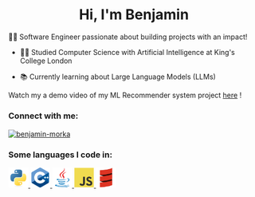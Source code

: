 <h1 align="center">Hi, I'm Benjamin</h1>

👨‍💻 Software Engineer passionate about building projects with an impact!

- 👨‍🎓 Studied Computer Science with Artificial Intelligence at King's College London

- 📚 Currently learning about Large Language Models (LLMs)

Watch my a demo video of my ML Recommender system project [here](https://youtu.be/Kk1nljuuW1w?si=4Wu078TpJ48kOia9) !

  



<h3 align="left">Connect with me:</h3>
<p align="left">
  <a href="https://linkedin.com/in/benjamin-morka" target="blank">
    <img align="center" src="https://raw.githubusercontent.com/rahuldkjain/github-profile-readme-generator/master/src/images/icons/Social/linked-in-alt.svg" alt="benjamin-morka" height="30" width="40" />
  </a>
</p>


<h3 align="left">Some languages I code in:</h3>
<p align="left"> <a href="https://www.python.org" target="_blank" rel="noreferrer"> <img src="https://raw.githubusercontent.com/devicons/devicon/master/icons/python/python-original.svg" alt="python" width="40" height="40"/> </a> <a href="https://www.w3schools.com/cpp/" target="_blank" rel="noreferrer"> <img src="https://raw.githubusercontent.com/devicons/devicon/master/icons/cplusplus/cplusplus-original.svg" alt="cplusplus" width="40" height="40"/> </a> <a href="https://www.java.com" target="_blank" rel="noreferrer"> <img src="https://raw.githubusercontent.com/devicons/devicon/master/icons/java/java-original.svg" alt="java" width="40" height="40"/> </a> <a href="https://developer.mozilla.org/en-US/docs/Web/JavaScript" target="_blank" rel="noreferrer"> <img src="https://raw.githubusercontent.com/devicons/devicon/master/icons/javascript/javascript-original.svg" alt="javascript" width="40" height="40"/> </a> <a href="https://www.scala-lang.org" target="_blank" rel="noreferrer"> <img src="https://raw.githubusercontent.com/devicons/devicon/master/icons/scala/scala-original.svg" alt="scala" width="40" height="40"/> </a> </p>
